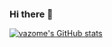 ### Hi there 👋

[![vazome's GitHub stats](https://github-readme-stats.vercel.app/api?username=vazome)](https://github.com/vazome/github-readme-stats)
